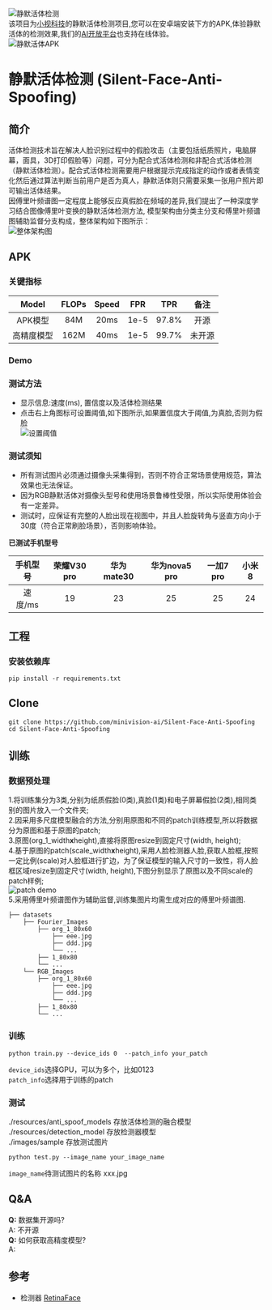 ![静默活体检测](https://github.com/minivision-ai/Silent-Face-Anti-Spoofing/blob/master/images/logo.jpg)  
该项目为[小视科技](https://www.minivision.cn/)的静默活体检测项目,您可以在安卓端安装下方的APK,体验静默活体的检测效果,我们的[AI开放平台](https://ai.minivision.cn/#/coreability/livedetection)也支持在线体验。  
![静默活体APK](https://github.com/minivision-ai/Silent-Face-Anti-Spoofing/blob/master/images/静默活体APK.jpeg)
# 静默活体检测 (Silent-Face-Anti-Spoofing)   
## 简介
活体检测技术旨在解决人脸识别过程中的假脸攻击（主要包括纸质照片，电脑屏幕，面具，3D打印假脸等）问题，可分为配合式活体检测和非配合式活体检测（静默活体检测）。配合式活体检测需要用户根据提示完成指定的动作或者表情变化然后通过算法判断当前用户是否为真人，静默活体则只需要采集一张用户照片即可输出活体结果。  
因傅里叶频谱图一定程度上能够反应真假脸在频域的差异,我们提出了一种深度学习结合图像傅里叶变换的静默活体检测方法, 模型架构由分类主分支和傅里叶频谱图辅助监督分支构成，整体架构如下图所示：  
![整体架构图](https://github.com/minivision-ai/Silent-Face-Anti-Spoofing/blob/master/images/framework.png)

## APK
 
### 关键指标  
| Model|FLOPs|Speed| FPR | TPR |备注 |
| :------:|:-----:|:-----:| :----: | :----: | :----: |
|   APK模型 |84M| 20ms | 1e-5|97.8%| 开源|
| 高精度模型 |162M| 40ms| 1e-5 |99.7%| 未开源 |
### Demo  


### 测试方法  
- 显示信息:速度(ms), 置信度以及活体检测结果
- 点击右上角图标可设置阈值,如下图所示,如果置信度大于阈值,为真脸,否则为假脸  
![设置阈值](https://github.com/minivision-ai/Silent-Face-Anti-Spoofing/tree/master/images/设置阈值.jpg)

### 测试须知 
- 所有测试图片必须通过摄像头采集得到，否则不符合正常场景使用规范，算法效果也无法保证。
- 因为RGB静默活体对摄像头型号和使用场景鲁棒性受限，所以实际使用体验会有一定差异。
- 测试时，应保证有完整的人脸出现在视图中，并且人脸旋转角与竖直方向小于30度（符合正常刷脸场景），否则影响体验。　　

**已测试手机型号**

|手机型号|荣耀V30 pro |华为mate30 |华为nova5 pro |一加7 pro |小米8 |
| :------:|:-----:|:-----:|:-----:|:-----:|:-----:|
|速度/ms|19|23|25|25|24|





## 工程
### 安装依赖库  
`pip install -r requirements.txt`
## Clone
```
git clone https://github.com/minivision-ai/Silent-Face-Anti-Spoofing  
cd Silent-Face-Anti-Spoofing
```  
## 训练  
### 数据预处理
1.将训练集分为3类,分别为纸质假脸(0类),真脸(1类)和电子屏幕假脸(2类),相同类别的图片放入一个文件夹;  
2.因采用多尺度模型融合的方法,分别用原图和不同的patch训练模型,所以将数据分为原图和基于原图的patch;  
3.原图(org_1_width**x**height),直接将原图resize到固定尺寸(width, height);  
4.基于原图的patch(scale_width**x**height),采用人脸检测器人脸,获取人脸框,按照一定比例(scale)对人脸框进行扩边，为了保证模型的输入尺寸的一致性，将人脸框区域resize到固定尺寸(width, height),下图分别显示了原图以及不同scale的patch样例;  
![patch demo](https://github.com/minivision-ai/Silent-Face-Anti-Spoofing/blob/master/images/patch_demo.png)  
5.采用傅里叶频谱图作为辅助监督,训练集图片均需生成对应的傅里叶频谱图.
```
├── datasets
    ├── Fourier_Images
        ├── org_1_80x60
            ├── eee.jpg
            ├── ddd.jpg
            └── ...
        ├── 1_80x80
        └── ...
    └── RGB_Images
        ├── org_1_80x60
            ├── eee.jpg
            ├── ddd.jpg
            └── ...
        ├── 1_80x80
        └── ...
```
### 训练
```
python train.py --device_ids 0  --patch_info your_patch
```  
`device_ids`选择GPU，可以为多个，比如0123  
`patch_info`选择用于训练的patch
### 测试
 ./resources/anti_spoof_models 存放活体检测的融合模型  
 ./resources/detection_model 存放检测器模型  
 ./images/sample 存放测试图片   
 ```
 python test.py --image_name your_image_name
```  
 `image_name`待测试图片的名称 xxx.jpg
## Q&A
**Q:**  数据集开源吗?  
A: 不开源  
**Q:** 如何获取高精度模型?  
A:
 
## 参考  
- 检测器 [RetinaFace](https://github.com/deepinsight/insightface/tree/master/RetinaFace)
